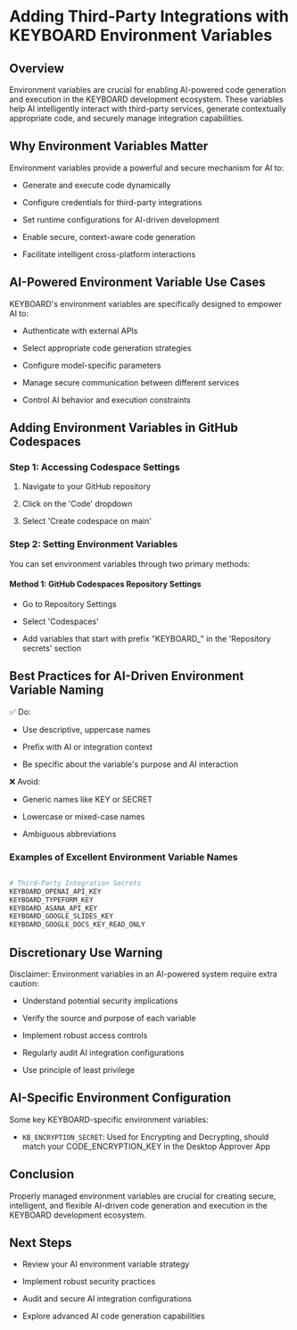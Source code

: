 # Adding Third-Party Integrations with KEYBOARD Environment Variables

## Overview

Environment variables are crucial for enabling AI-powered code generation and execution in the KEYBOARD development ecosystem. These variables help AI intelligently interact with third-party services, generate contextually appropriate code, and securely manage integration capabilities.

## Why Environment Variables Matter

Environment variables provide a powerful and secure mechanism for AI to:

* Generate and execute code dynamically

* Configure credentials for third-party integrations

* Set runtime configurations for AI-driven development

* Enable secure, context-aware code generation

* Facilitate intelligent cross-platform interactions

## AI-Powered Environment Variable Use Cases

KEYBOARD's environment variables are specifically designed to empower AI to:

* Authenticate with external APIs

* Select appropriate code generation strategies

* Configure model-specific parameters

* Manage secure communication between different services

* Control AI behavior and execution constraints

## Adding Environment Variables in GitHub Codespaces

### Step 1: Accessing Codespace Settings

1. Navigate to your GitHub repository

2. Click on the 'Code' dropdown

3. Select 'Create codespace on main'

### Step 2: Setting Environment Variables

You can set environment variables through two primary methods:

#### Method 1: GitHub Codespaces Repository Settings

* Go to Repository Settings

* Select 'Codespaces'

* Add variables that start with prefix "KEYBOARD\_" in the 'Repository secrets' section

## Best Practices for AI-Driven Environment Variable Naming

✅ Do:

* Use descriptive, uppercase names

* Prefix with AI or integration context

* Be specific about the variable's purpose and AI interaction

❌ Avoid:

* Generic names like KEY or SECRET

* Lowercase or mixed-case names

* Ambiguous abbreviations

### Examples of Excellent Environment Variable Names

```bash

# Third-Party Integration Secrets
KEYBOARD_OPENAI_API_KEY
KEYBOARD_TYPEFORM_KEY
KEYBOARD_ASANA_API_KEY
KEYBOARD_GOOGLE_SLIDES_KEY
KEYBOARD_GOOGLE_DOCS_KEY_READ_ONLY
```

## Discretionary Use Warning

Disclaimer: Environment variables in an AI-powered system require extra caution:

* Understand potential security implications

* Verify the source and purpose of each variable

* Implement robust access controls

* Regularly audit AI integration configurations

* Use principle of least privilege

## AI-Specific Environment Configuration

Some key KEYBOARD-specific environment variables:

* `KB_ENCRYPTION_SECRET`: Used for Encrypting and Decrypting, should match your CODE\_ENCRYPTION\_KEY in the Desktop Approver App

## Conclusion

Properly managed environment variables are crucial for creating secure, intelligent, and flexible AI-driven code generation and execution in the KEYBOARD development ecosystem.

## Next Steps

* Review your AI environment variable strategy

* Implement robust security practices

* Audit and secure AI integration configurations

* Explore advanced AI code generation capabilities
